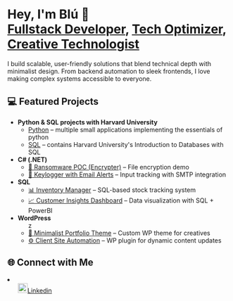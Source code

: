 <h1>Hey, I'm Blú 👋<br/>
<a href="https://github.com/blu-devhub">Fullstack Developer</a>, 
<a href="https://www.linkedin.com/in/blu-devhub/">Tech Optimizer</a>, 
<a href="https://www.youtube.com/@blu-devhub">Creative Technologist</a>
</h1>

<p>I build scalable, user-friendly solutions that blend technical depth with minimalist design. From backend automation to sleek frontends, I love making complex systems accessible to everyone.</p>

<h2>💻 Featured Projects</h2>

<ul>
  <li><b>Python & SQL projects with Harvard University</b>
    <ul>
      <li><a href="https://github.com/Synergy738/Projects/tree/f85c61394b7581a6d64c8cacd3875b3f12c31221/Python%20Projects">Python</a> – multiple small applications implementing the essentials of python</li>
      <li><a href="https://github.com/Synergy738/Projects/tree/f85c61394b7581a6d64c8cacd3875b3f12c31221/SQL%20Projects">SQL</a> – contains Harvard University's Introduction to Databases with SQL</li>
    </ul>
  </li>
  <li><b>C# (.NET)</b>
    <ul>
      <li><a href="https://github.com/blu-devhub/EncrypterPOC">🔐 Ransomware POC (Encrypter)</a> – File encryption demo</li>
      <li><a href="https://github.com/blu-devhub/Key-Logger-With-Email">📩 Keylogger with Email Alerts</a> – Input tracking with SMTP integration</li>
    </ul>
  </li>
  <li><b>SQL</b>
    <ul>
      <li><a href="https://github.com/blu-devhub/SQL-Inventory-Manager">📊 Inventory Manager</a> – SQL-based stock tracking system</li>
      <li><a href="https://github.com/blu-devhub/Customer-Insights-Dashboard">📈 Customer Insights Dashboard</a> – Data visualization with SQL + PowerBI</li>
    </ul>
  </li>
  <li><b>WordPress</b>
    <ul>z
      <li><a href="https://github.com/blu-devhub/Minimalist-Portfolio-Theme">🎨 Minimalist Portfolio Theme</a> – Custom WP theme for creatives</li>
      <li><a href="https://github.com/blu-devhub/Client-Site-Automation">⚙️ Client Site Automation</a> – WP plugin for dynamic content updates</li>
    </ul>
  </li>
</ul>

<h2>🌐 Connect with Me</h2>

<p>
  <!--
  linkedin, email(workwithme), workwithme.org.za
  -->
  <li>
    <ul>
    <a href="www.linkedin.com/in/blu-dennis"><img alt="Linkedin" width="22px" src="https://workwithme.org.za/wp-content/uploads/2025/10/405571906_c42ace3f-5089-4205-8f13-0523d56cea18.svg"/>Linkedin</a>
    </ul>
  </li>
    
</p>

<!--
**blu-devhub/blu-devhub** is a ✨ _special_ ✨ repository because its `README.md` appears on your GitHub profile.

- 🔭 Currently building scalable automation workflows for non-coders
- 🎨 Designing high-contrast UI themes for WordPress and desktop
- 🧠 Exploring AI-powered business tools
- 💬 Ask me about Python, C#, SQL, or WordPress
-->
